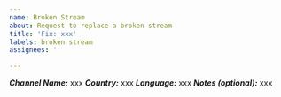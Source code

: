 ```yaml
---
name: Broken Stream
about: Request to replace a broken stream
title: 'Fix: xxx'
labels: broken stream
assignees: ''

---
```


<!-- Please fill out the information in this issue template so that we can
efficiently process your request -->

<!-- IMPORTANT: An issue may contain a request for only one channel, otherwise it will be closed -->

***Channel Name:*** xxx
***Country:*** xxx
***Language:*** xxx
***Notes (optional):*** xxx
